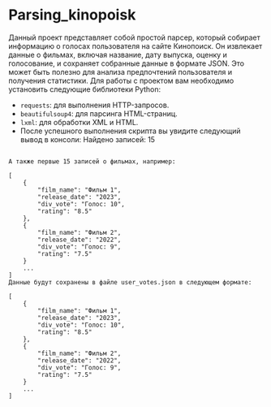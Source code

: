 # Parsing_kinopoisk
Данный проект представляет собой простой парсер, который собирает информацию о голосах пользователя на сайте Кинопоиск. Он извлекает данные о фильмах, включая название, дату выпуска, оценку и голосование, и сохраняет собранные данные в формате JSON. Это может быть полезно для анализа предпочтений пользователя и получения статистики.
Для работы с проектом вам необходимо установить следующие библиотеки Python:

- `requests`: для выполнения HTTP-запросов.
- `beautifulsoup4`: для парсинга HTML-страниц.
- `lxml`: для обработки XML и HTML.
- После успешного выполнения скрипта вы увидите следующий вывод в консоли:
Найдено записей: 15
```

А также первые 15 записей о фильмах, например:

[
    {
        "film_name": "Фильм 1",
        "release_date": "2023",
        "div_vote": "Голос: 10",
        "rating": "8.5"
    },
    {
        "film_name": "Фильм 2",
        "release_date": "2022",
        "div_vote": "Голос: 9",
        "rating": "7.5"
    }
    ...
]
Данные будут сохранены в файле user_votes.json в следующем формате:

[
    {
        "film_name": "Фильм 1",
        "release_date": "2023",
        "div_vote": "Голос: 10",
        "rating": "8.5"
    },
    {
        "film_name": "Фильм 2",
        "release_date": "2022",
        "div_vote": "Голос: 9",
        "rating": "7.5"
    }
    ...
]
